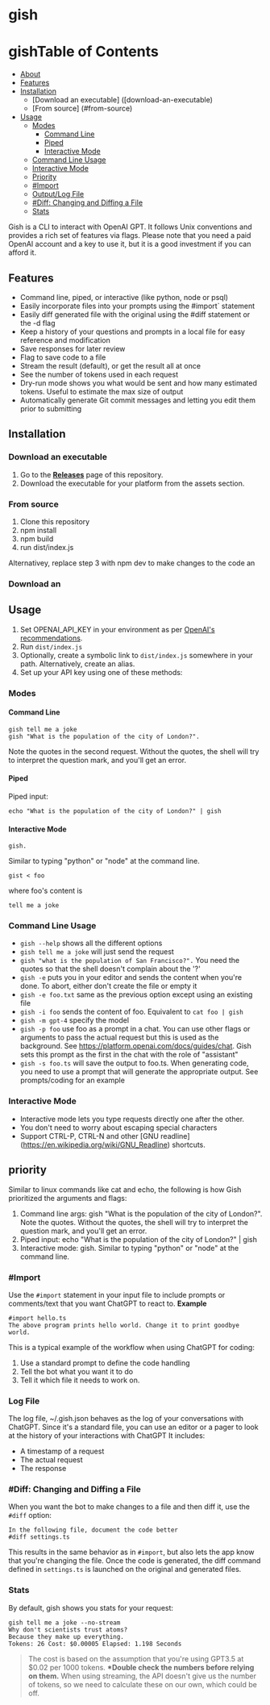 # gish

# gishTable of Contents

- [About](#about)
- [Features](#features)
- [Installation](#installation)
  - [Download an executable] ([download-an-executable)
  - [From source] (#from-source)
- [Usage](#usage)
  - [Modes](#modes)
    - [Command Line](#command-line)
    - [Piped](#piped)
    - [Interactive Mode](#interactive-mode)
  - [Command Line Usage](#command-line-usage)
  - [Interactive Mode](#interactive-mode-1)
  - [Priority](#priority)
  - [#Import](#import)
  - [Output/Log File](#outputlog-file)
  - [#Diff: Changing and Diffing a File](#diff-changing-and-diffing-a-file)
  - [Stats](#stats)

Gish is a CLI to interact with OpenAI GPT. It follows Unix conventions and provides a rich set of features via flags. Please note that you need a paid OpenAI account and a key to use it, but it is a good investment if you can afford it.

## Features

- Command line, piped, or interactive (like python, node or psql)
- Easily incorporate files into your prompts using the #import` statement
- Easily diff generated file with the original using the #diff statement or the -d flag
- Keep a history of your questions and prompts in a local file for easy reference and modification
- Save responses for later review
- Flag to save code to a file
- Stream the result (default), or get the result all at once
- See the number of tokens used in each request
- Dry-run mode shows you what would be sent and how many estimated tokens. Useful to estimate the max size of output
- Automatically generate Git commit messages and letting you edit them prior to submitting

## Installation

### Download an executable

1. Go to the [**Releases**](https://github.com/drorm/gish/releases) page of this repository.
2. Download the executable for your platform from the assets section.

### From source

1. Clone this repository
2. npm install
3. npm build
4. run dist/index.js

Alternativey, replace step 3 with npm dev to make changes to the code an

### Download an

## Usage

1. Set OPENAI_API_KEY in your environment as per [OpenAI's recommendations](https://help.openai.com/en/articles/5112595-best-practices-for-api-key-safety).
2. Run `dist/index.js`
3. Optionally, create a symbolic link to `dist/index.js` somewhere in your path. Alternatively, create an alias.
4. Set up your API key using one of these methods:

### Modes

#### Command Line

```
gish tell me a joke
gish "What is the population of the city of London?".
```

Note the quotes in the second request. Without the quotes, the shell will try to interpret the question mark, and you'll get an error.

#### Piped

Piped input:

```
echo "What is the population of the city of London?" | gish
```

#### Interactive Mode

```
gish.
```

Similar to typing "python" or "node" at the command line.

```
gist < foo
```

where foo's content is

```
tell me a joke
```

### Command Line Usage

- `gish --help` shows all the different options
- `gish tell me a joke` will just send the request
- `gish "what is the population of San Francisco?".` You need the quotes so that the shell doesn't complain about the '?'
- `gish -e` puts you in your editor and sends the content when you're done. To abort, either don't create the file or empty it
- `gish -e foo.txt` same as the previous option except using an existing file
- `gish -i foo` sends the content of foo. Equivalent to `cat foo | gish`
- `gish -m gpt-4` specify the model
- `gish -p foo` use foo as a prompt in a chat. You can use other flags or arguments to pass the actual request but this is used as the background. See https://platform.openai.com/docs/guides/chat. Gish sets this prompt as the first in the chat with the role of "assistant"
- `gish -s foo.ts` will save the output to foo.ts. When generating code, you need to use a prompt that will generate the appropriate output. See prompts/coding for an example

### Interactive Mode

- Interactive mode lets you type requests directly one after the other.
- You don't need to worry about escaping special characters
- Support CTRL-P, CTRL-N and other [GNU readline] (https://en.wikipedia.org/wiki/GNU_Readline) shortcuts.

## priority

Similar to linux commands like cat and echo, the following is how Gish prioritized the arguments and flags:

1. Command line args: gish "What is the population of the city of London?". Note the quotes. Without the quotes, the shell will try to interpret the question mark, and you'll get an error.
2. Piped input: echo "What is the population of the city of London?" | gish
3. Interactive mode: gish. Similar to typing "python" or "node" at the command line.

### #Import

Use the `#import` statement in your input file to include prompts or comments/text that you want ChatGPT to react to.
**Example**

```
#import hello.ts
The above program prints hello world. Change it to print goodbye world.
```

This is a typical example of the workflow when using ChatGPT for coding:

1. Use a standard prompt to define the code handling
2. Tell the bot what you want it to do
3. Tell it which file it needs to work on.

### Log File

The log file, ~/.gish.json behaves as the log of your conversations with ChatGPT. Since it's a standard file, you can use an editor or a pager to look at the history of your interactions with ChatGPT
It includes:

- A timestamp of a request
- The actual request
- The response

### #Diff: Changing and Diffing a File

When you want the bot to make changes to a file and then diff it, use the `#diff` option:

```
In the following file, document the code better
#diff settings.ts
```

This results in the same behavior as in `#import`, but also lets the app know that you're changing the file. Once the code is generated, the diff command defined in `settings.ts` is launched on the original and generated files.

### Stats

By default, gish shows you stats for your request:

```
gish tell me a joke --no-stream
Why don't scientists trust atoms?
Because they make up everything.
Tokens: 26 Cost: $0.00005 Elapsed: 1.198 Seconds
```

> The cost is based on the assumption that you're using GPT3.5 at $0.02 per 1000 tokens.
> **\*Double check the numbers before relying on them.**
> When using streaming, the API doesn't give us the number of tokens, so we need to calculate these on our own, which could be off.

